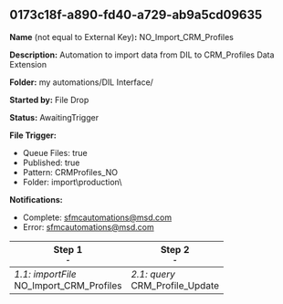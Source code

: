 ## 0173c18f-a890-fd40-a729-ab9a5cd09635

**Name** (not equal to External Key)**:** NO_Import_CRM_Profiles

**Description:** Automation to import data from DIL to CRM_Profiles Data Extension

**Folder:** my automations/DIL Interface/

**Started by:** File Drop

**Status:** AwaitingTrigger

**File Trigger:**

* Queue Files: true
* Published: true
* Pattern: CRMProfiles_NO
* Folder:  import\production\

**Notifications:**

* Complete: sfmcautomations@msd.com
* Error: sfmcautomations@msd.com

| Step 1<br>_<small>-</small>_ | Step 2<br>_<small>-</small>_ |
| --- | --- |
| _1.1: importFile_<br>NO_Import_CRM_Profiles | _2.1: query_<br>CRM_Profile_Update |
